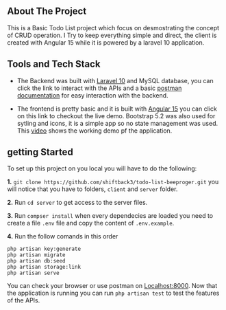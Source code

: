 ## About The Project
This is a Basic Todo List project which focus on desmostrating the concept of CRUD operation.
I Try to keep everything simple and direct, the client is created with Angular 15 while it is powered by a laravel 10 application.

## Tools and Tech Stack
- The Backend was built with [Laravel 10](https://demo-api.simplensmart.com/api) and MySQL database, you can click the link to interact with the APIs and a basic [postman documentation](https://documenter.getpostman.com/view/9683241/2s93JqRjVH) for easy interaction with the backend.

- The frontend is pretty basic and it is built with [Angular 15](https://todo-app.simplensmart.com/list) you can click on this link to checkout the live demo. Bootstrap 5.2 was also used for sytling and icons, it is a simple app so no state management was used.
This [video](https://www.loom.com/share/e25af651a57f4b47b0bf420269aa0245) shows the working demo pf the application.

## getting Started

To set up this project on you local you will have to do the following:

**1.** `git clone https://github.com/shiftback3/todo-list-beeproger.git` you will notice that you have to folders, `client` and `server` folder.

**2.** Run `cd server` to get access to the server files.

**3.** Run `compser install` when every dependecies are loaded you need to create a file `.env` file and copy the content of `.env.example`.

**4.** Run the follow comands in this order 
```
php artisan key:generate
php artisan migrate
php artisan db:seed
php artisan storage:link
php artisan serve
```
You can check your browser or use postman on [Localhost:8000](http://localhost:8000).
Now that the application is running you can run `php artisan test` to test the features of the APIs.

